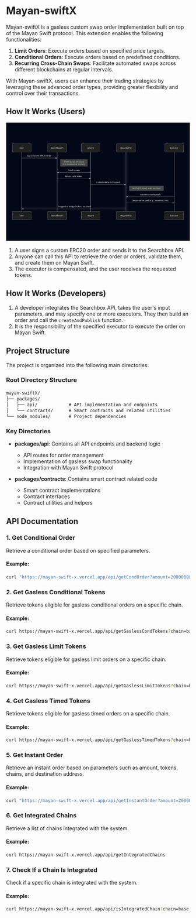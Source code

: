 # Mayan-swiftX

Mayan-swiftX is a gasless custom swap order implementation built on top of the Mayan Swift protocol. This extension enables the following functionalities:

1. **Limit Orders**: Execute orders based on specified price targets.
2. **Conditional Orders**: Execute orders based on predefined conditions.
3. **Recurring Cross-Chain Swaps**: Facilitate automated swaps across different blockchains at regular intervals.

With Mayan-swiftX, users can enhance their trading strategies by leveraging these advanced order types, providing greater flexibility and control over their transactions.

## How It Works (Users)

![Order Flow](docs/mermaid-diagram-2025-07-09-002648.png)

1. A user signs a custom ERC20 order and sends it to the Searchbox API.
2. Anyone can call this API to retrieve the order or orders, validate them, and create them on Mayan Swift.
3. The executor is compensated, and the user receives the requested tokens.

## How It Works (Developers)

1. A developer integrates the Searchbox API, takes the user's input parameters, and may specify one or more executors. They then build an order and call the `createAndPublish` function.
2. It is the responsibility of the specified executor to execute the order on Mayan Swift.

## Project Structure

The project is organized into the following main directories:

### Root Directory Structure
```
mayan-swiftX/
├── packages/
│   ├── api/            # API implementation and endpoints
│   └── contracts/      # Smart contracts and related utilities
└── node_modules/       # Project dependencies
```

### Key Directories
* **packages/api**: Contains all API endpoints and backend logic
  - API routes for order management
  - Implementation of gasless swap functionality
  - Integration with Mayan Swift protocol

* **packages/contracts**: Contains smart contract related code
  - Smart contract implementations
  - Contract interfaces
  - Contract utilities and helpers

## API Documentation

### 1. Get Conditional Order
Retrieve a conditional order based on specified parameters.

#### Example:
```bash
curl "https://mayan-swift-x.vercel.app/api/getCondOrder?amount=2000000&tokenIn=0x833589fcd6edb6e08f4c7c32d4f71b54bda02913&tokenOut=7vfCXTUXx5WJV5JADk17DUJ4ksgau7utNKj4b963voxs&sourceChain=base&destChain=solana&destAddr=8fFsLKGv5sizL97mjtrVvPu9trQAHZx5HBeLGzLVAt2o&owner=0x1F5781Fce9Ee70eC54047A219c9F128972582eB3&minExecutionPrice=180000000000&maxExecutionPrice=200000000000&minExecutionTime=1743838979&maxExecutionTime=1743859979&oracleFeedId=0xff61491a931112ddf1bd8147cd1b641375f79f5825126d665480874634fd0ace"
```

### 2. Get Gasless Conditional Tokens
Retrieve tokens eligible for gasless conditional orders on a specific chain.

#### Example:
```bash
curl https://mayan-swift-x.vercel.app/api/getGaslessCondTokens?chain=base
```

### 3. Get Gasless Limit Tokens
Retrieve tokens eligible for gasless limit orders on a specific chain.

#### Example:
```bash
curl https://mayan-swift-x.vercel.app/api/getGaslessLimitTokens?chain=base
```

### 4. Get Gasless Timed Tokens
Retrieve tokens eligible for gasless timed orders on a specific chain.

#### Example:
```bash
curl https://mayan-swift-x.vercel.app/api/getGaslessTimedTokens?chain=base
```

### 5. Get Instant Order
Retrieve an instant order based on parameters such as amount, tokens, chains, and destination address.

#### Example:
```bash
curl "https://mayan-swift-x.vercel.app/api/getInstantOrder?amount=2000000&tokenIn=0x833589fcd6edb6e08f4c7c32d4f71b54bda02913&tokenOut=BUYHeMJ668Sc9zH7mKUhSFDQU4oCkeFrkFsSmUjXpump&sourceChain=base&destChain=solana&destAddr=8fFsLKGv5sizL97mjtrVvPu9trQAHZx5HBeLGzLVAt2o&owner=0x1F5781Fce9Ee70eC54047A219c9F128972582eB3"
```

### 6. Get Integrated Chains
Retrieve a list of chains integrated with the system.

#### Example:
```bash
curl https://mayan-swift-x.vercel.app/api/getIntegratedChains
```

### 7. Check If a Chain Is Integrated
Check if a specific chain is integrated with the system.

#### Example:
```bash
curl https://mayan-swift-x.vercel.app/api/isIntegratedChain?chain=base
```

